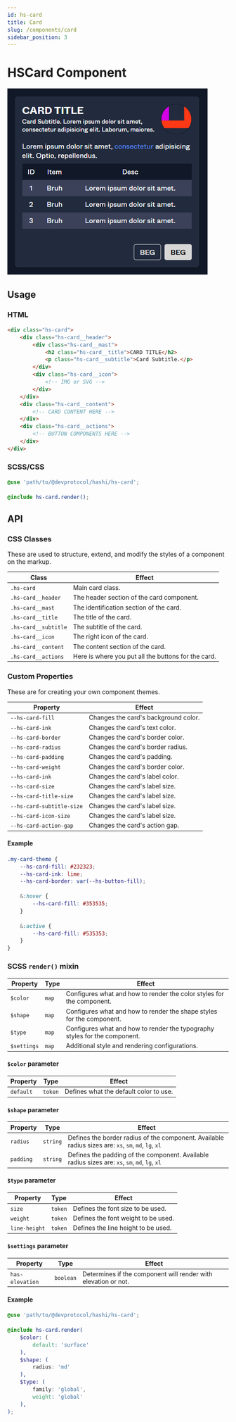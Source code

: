 ```yaml
---
id: hs-card
title: Card
slug: /components/card
sidebar_position: 3
---
```

# HSCard Component
![card.png](card.png)

## Usage
### HTML
```html
<div class="hs-card">
    <div class="hs-card__header">
        <div class="hs-card__mast">
            <h2 class="hs-card__title">CARD TITLE</h2>
            <p class="hs-card__subtitle">Card Subtitle.</p>
        </div>
        <div class="hs-card__icon">
            <!-- IMG or SVG -->
        </div>
    </div>
    <div class="hs-card__content">
        <!-- CARD CONTENT HERE -->
    </div>
    <div class="hs-card__actions">
        <!-- BUTTON COMPONENTS HERE -->
    </div>
</div>
```

### SCSS/CSS
```scss
@use 'path/to/@devprotocol/hashi/hs-card';

@include hs-card.render();
```

## API
### CSS Classes
These are used to structure, extend, and modify the styles of a component on the markup.

| Class                | Effect                                              |
|----------------------|-----------------------------------------------------|
| `.hs-card`           | Main card class.                                    |
| `.hs-card__header`   | The header section of the card component.           |
| `.hs-card__mast`     | The identification section of the card.             |
| `.hs-card__title`    | The title of the card.                              |
| `.hs-card__subtitle` | The subtitle of the card.                           |
| `.hs-card__icon`     | The right icon of the card.                         |
| `.hs-card__content`  | The content section of the card.                    |
| `.hs-card__actions`  | Here is where you put all the buttons for the card. |

### Custom Properties
These are for creating your own component themes.

| Property                  | Effect                               |
|---------------------------|--------------------------------------|
| `--hs-card-fill`          | Changes the card's background color. |
| `--hs-card-ink`           | Changes the card's text color.       |
| `--hs-card-border`        | Changes the card's border color.     |
| `--hs-card-radius`        | Changes the card's border radius.    |
| `--hs-card-padding`       | Changes the card's padding.          |
| `--hs-card-weight`        | Changes the card's border color.     |
| `--hs-card-ink`           | Changes the card's label color.      |
| `--hs-card-size`          | Changes the card's label size.       |
| `--hs-card-title-size`    | Changes the card's label size.       |
| `--hs-card-subtitle-size` | Changes the card's label size.       |
| `--hs-card-icon-size`     | Changes the card's label size.       |
| `--hs-card-action-gap`    | Changes the card's action gap.       |

#### Example
```scss
.my-card-theme {
    --hs-card-fill: #232323;
    --hs-card-ink: lime;
    --hs-card-border: var(--hs-button-fill);
    
    &:hover {
        --hs-card-fill: #353535;
    }
    
    &:active {
        --hs-card-fill: #535353;
    }
}
```
### SCSS `render()` mixin
| Property    | Type  | Effect                                                                     |
|-------------|-------|----------------------------------------------------------------------------|
| `$color`    | `map` | Configures what and how to render the color styles for the component.      |
| `$shape`    | `map` | Configures what and how to render the shape styles for the component.      |
| `$type`     | `map` | Configures what and how to render the typography styles for the component. |
| `$settings` | `map` | Additional style and rendering configurations.                             |

#### `$color` parameter
| Property  | Type     | Effect                                 |
|-----------|----------|----------------------------------------|
| `default` | `token`  | Defines what the default color to use. |

#### `$shape` parameter
| Property  | Type     | Effect                                                                                               |
|-----------|----------|------------------------------------------------------------------------------------------------------|
| `radius`  | `string` | Defines the border radius of the component. Available radius sizes are: `xs`, `sm`, `md`, `lg`, `xl` |
| `padding` | `string` | Defines the padding of the component. Available radius sizes are: `xs`, `sm`, `md`, `lg`, `xl`       |

#### `$type` parameter
| Property      | Type    | Effect                              |
|---------------|---------|-------------------------------------|
| `size`        | `token` | Defines the font size to be used.   |
| `weight`      | `token` | Defines the font weight to be used. |
| `line-height` | `token` | Defines the line height to be used. |

#### `$settings` parameter
| Property        | Type      | Effect                                                         |
|-----------------|-----------|----------------------------------------------------------------|
| `has-elevation` | `boolean` | Determines if the component will render with elevation or not. |

#### Example
```scss
@use 'path/to/@devprotocol/hashi/hs-card';

@include hs-card.render(
    $color: (
        default: 'surface'
    ),
    $shape: (
        radius: 'md'
    ),
    $type: (
        family: 'global',
        weight: 'global'
    ),
);
```